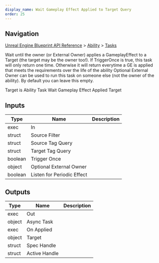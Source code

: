```yaml
---
display_name: Wait Gameplay Effect Applied to Target Query
order: 25
---
```

## Navigation

[Unreal Engine Blueprint API Reference](https://dev.epicgames.com/documentation/en-us/unreal-engine/BlueprintAPI) > [Ability](https://dev.epicgames.com/documentation/en-us/unreal-engine/BlueprintAPI/Ability) > [Tasks](https://dev.epicgames.com/documentation/en-us/unreal-engine/BlueprintAPI/Ability/Tasks)

Wait until the owner (or External Owner) applies a GameplayEffect to a Target (the target may be the owner too!). If TriggerOnce is true, this task will only return one time. Otherwise it will return everytime a GE is applied that meets the requirements over the life of the ability
Optional External Owner can be used to run this task on someone else (not the owner of the ability). By default you can leave this empty.

Target is Ability Task Wait Gameplay Effect Applied Target

## Inputs

| Type | Name | Description |
| --- | --- | --- |
| exec | In |  |
| struct | Source Filter |  |
| struct | Source Tag Query |  |
| struct | Target Tag Query |  |
| boolean | Trigger Once |  |
| object | Optional External Owner |  |
| boolean | Listen for Periodic Effect |  |

## Outputs

| Type | Name | Description |
| --- | --- | --- |
| exec | Out |  |
| object | Async Task |  |
| exec | On Applied |  |
| object | Target |  |
| struct | Spec Handle |  |
| struct | Active Handle |  |
